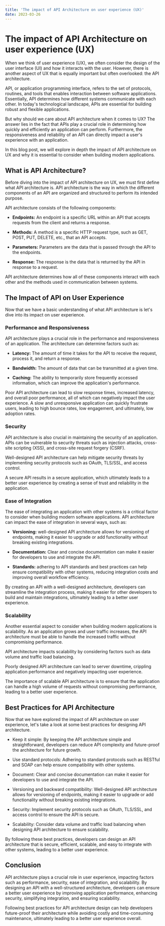 ```yaml
---
title: 'The impact of API Architecture on user experience (UX)'
date: 2023-03-26
---
```


# The impact of API Architecture on user experience (UX)

When we think of user experience (UX), we often consider the design of the user interface (UI) and how it interacts with the user. However, there is another aspect of UX that is equally important but often overlooked: the API architecture. 

API, or application programming interface, refers to the set of protocols, routines, and tools that enables interaction between software applications. Essentially, API determines how different systems communicate with each other. In today's technological landscape, APIs are essential for building robust and flexible applications. 

But why should we care about API architecture when it comes to UX? The answer lies in the fact that APIs play a crucial role in determining how quickly and efficiently an application can perform. Furthermore, the responsiveness and reliability of an API can directly impact a user's experience with an application. 

In this blog post, we will explore in depth the impact of API architecture on UX and why it is essential to consider when building modern applications. 

## What is API Architecture? 

Before diving into the impact of API architecture on UX, we must first define what API architecture is. API architecture is the way in which the different components of an API are organized and structured to perform its intended purpose. 

API architecture consists of the following components: 

- **Endpoints:** An endpoint is a specific URL within an API that accepts requests from the client and returns a response. 

- **Methods:** A method is a specific HTTP request type, such as GET, POST, PUT, DELETE, etc., that an API accepts. 

- **Parameters:** Parameters are the data that is passed through the API to the endpoints. 

- **Response:** The response is the data that is returned by the API in response to a request. 

API architecture determines how all of these components interact with each other and the methods used in communication between systems. 

## The Impact of API on User Experience 

Now that we have a basic understanding of what API architecture is let's dive into its impact on user experience. 

### Performance and Responsiveness 

API architecture plays a crucial role in the performance and responsiveness of an application. The architecture can determine factors such as:

- **Latency:** The amount of time it takes for the API to receive the request, process it, and return a response. 

- **Bandwidth:** The amount of data that can be transmitted at a given time. 

- **Caching:** The ability to temporarily store frequently accessed information, which can improve the application's performance. 

Poor API architecture can lead to slow response times, increased latency, and overall poor performance, all of which can negatively impact the user experience. A slow and unresponsive application can quickly frustrate users, leading to high bounce rates, low engagement, and ultimately, low adoption rates. 

### Security 

API architecture is also crucial in maintaining the security of an application. APIs can be vulnerable to security threats such as injection attacks, cross-site scripting (XSS), and cross-site request forgery (CSRF). 

Well-designed API architecture can help mitigate security threats by implementing security protocols such as OAuth, TLS/SSL, and access control. 

A secure API results in a secure application, which ultimately leads to a better user experience by creating a sense of trust and reliability in the application. 

### Ease of Integration 

The ease of integrating an application with other systems is a critical factor to consider when building modern software applications. API architecture can impact the ease of integration in several ways, such as: 

- **Versioning:** well-designed API architecture allows for versioning of endpoints, making it easier to upgrade or add functionality without breaking existing integrations. 

- **Documentation:** Clear and concise documentation can make it easier for developers to use and integrate the API. 

- **Standards:** adhering to API standards and best practices can help ensure compatibility with other systems, reducing integration costs and improving overall workflow efficiency. 

By creating an API with a well-designed architecture, developers can streamline the integration process, making it easier for other developers to build and maintain integrations, ultimately leading to a better user experience. 

### Scalability 

Another essential aspect to consider when building modern applications is scalability. As an application grows and user traffic increases, the API architecture must be able to handle the increased traffic without compromising performance. 

API architecture impacts scalability by considering factors such as data volume and traffic load balancing. 

Poorly designed API architecture can lead to server downtime, crippling application performance and negatively impacting user experience. 

The importance of scalable API architecture is to ensure that the application can handle a high volume of requests without compromising performance, leading to a better user experience. 

## Best Practices for API Architecture 

Now that we have explored the impact of API architecture on user experience, let's take a look at some best practices for designing API architecture. 

- Keep it simple: By keeping the API architecture simple and straightforward, developers can reduce API complexity and future-proof the architecture for future growth. 

- Use standard protocols: Adhering to standard protocols such as RESTful and SOAP can help ensure compatibility with other systems. 

- Document: Clear and concise documentation can make it easier for developers to use and integrate the API. 

- Versioning and backward compatibility: Well-designed API architecture allows for versioning of endpoints, making it easier to upgrade or add functionality without breaking existing integrations. 

- Security: Implement security protocols such as OAuth, TLS/SSL, and access control to ensure the API is secure. 

- Scalability: Consider data volume and traffic load balancing when designing API architecture to ensure scalability. 

By following these best practices, developers can design an API architecture that is secure, efficient, scalable, and easy to integrate with other systems, leading to a better user experience. 

## Conclusion 

API architecture plays a crucial role in user experience, impacting factors such as performance, security, ease of integration, and scalability. By designing an API with a well-structured architecture, developers can ensure a better user experience by improving application performance, enhancing security, simplifying integration, and ensuring scalability. 

Following best practices for API architecture design can help developers future-proof their architecture while avoiding costly and time-consuming maintenance, ultimately leading to a better user experience overall.
